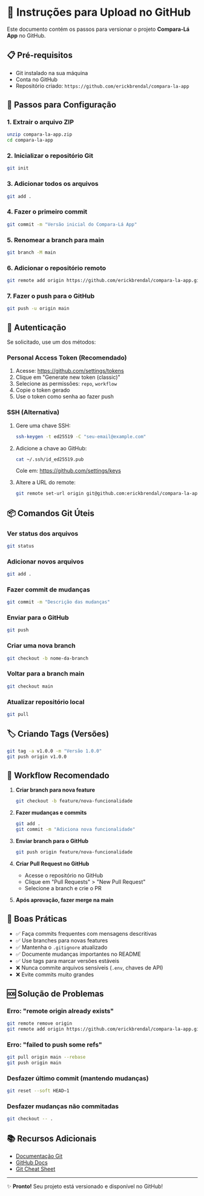 # 🚀 Instruções para Upload no GitHub

Este documento contém os passos para versionar o projeto **Compara-Lá App** no GitHub.

## 📋 Pré-requisitos

- Git instalado na sua máquina
- Conta no GitHub
- Repositório criado: `https://github.com/erickbrendal/compara-la-app`

## 🔧 Passos para Configuração

### 1. Extrair o arquivo ZIP

```bash
unzip compara-la-app.zip
cd compara-la-app
```

### 2. Inicializar o repositório Git

```bash
git init
```

### 3. Adicionar todos os arquivos

```bash
git add .
```

### 4. Fazer o primeiro commit

```bash
git commit -m "Versão inicial do Compara-Lá App"
```

### 5. Renomear a branch para main

```bash
git branch -M main
```

### 6. Adicionar o repositório remoto

```bash
git remote add origin https://github.com/erickbrendal/compara-la-app.git
```

### 7. Fazer o push para o GitHub

```bash
git push -u origin main
```

## 🔐 Autenticação

Se solicitado, use um dos métodos:

### Personal Access Token (Recomendado)

1. Acesse: https://github.com/settings/tokens
2. Clique em "Generate new token (classic)"
3. Selecione as permissões: `repo`, `workflow`
4. Copie o token gerado
5. Use o token como senha ao fazer push

### SSH (Alternativa)

1. Gere uma chave SSH:
   ```bash
   ssh-keygen -t ed25519 -C "seu-email@example.com"
   ```

2. Adicione a chave ao GitHub:
   ```bash
   cat ~/.ssh/id_ed25519.pub
   ```
   Cole em: https://github.com/settings/keys

3. Altere a URL do remote:
   ```bash
   git remote set-url origin git@github.com:erickbrendal/compara-la-app.git
   ```

## 📦 Comandos Git Úteis

### Ver status dos arquivos
```bash
git status
```

### Adicionar novos arquivos
```bash
git add .
```

### Fazer commit de mudanças
```bash
git commit -m "Descrição das mudanças"
```

### Enviar para o GitHub
```bash
git push
```

### Criar uma nova branch
```bash
git checkout -b nome-da-branch
```

### Voltar para a branch main
```bash
git checkout main
```

### Atualizar repositório local
```bash
git pull
```

## 🏷️ Criando Tags (Versões)

```bash
git tag -a v1.0.0 -m "Versão 1.0.0"
git push origin v1.0.0
```

## 🌿 Workflow Recomendado

1. **Criar branch para nova feature**
   ```bash
   git checkout -b feature/nova-funcionalidade
   ```

2. **Fazer mudanças e commits**
   ```bash
   git add .
   git commit -m "Adiciona nova funcionalidade"
   ```

3. **Enviar branch para o GitHub**
   ```bash
   git push origin feature/nova-funcionalidade
   ```

4. **Criar Pull Request no GitHub**
   - Acesse o repositório no GitHub
   - Clique em "Pull Requests" > "New Pull Request"
   - Selecione a branch e crie o PR

5. **Após aprovação, fazer merge na main**

## 📝 Boas Práticas

- ✅ Faça commits frequentes com mensagens descritivas
- ✅ Use branches para novas features
- ✅ Mantenha o `.gitignore` atualizado
- ✅ Documente mudanças importantes no README
- ✅ Use tags para marcar versões estáveis
- ❌ Nunca commite arquivos sensíveis (`.env`, chaves de API)
- ❌ Evite commits muito grandes

## 🆘 Solução de Problemas

### Erro: "remote origin already exists"
```bash
git remote remove origin
git remote add origin https://github.com/erickbrendal/compara-la-app.git
```

### Erro: "failed to push some refs"
```bash
git pull origin main --rebase
git push origin main
```

### Desfazer último commit (mantendo mudanças)
```bash
git reset --soft HEAD~1
```

### Desfazer mudanças não commitadas
```bash
git checkout -- .
```

## 📚 Recursos Adicionais

- [Documentação Git](https://git-scm.com/doc)
- [GitHub Docs](https://docs.github.com)
- [Git Cheat Sheet](https://education.github.com/git-cheat-sheet-education.pdf)

---

✨ **Pronto!** Seu projeto está versionado e disponível no GitHub!

